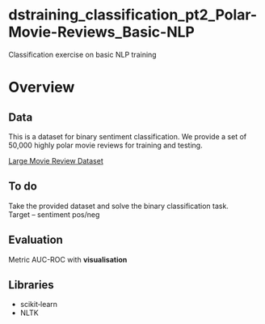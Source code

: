 # dstraining_classification_pt2_Polar-Movie-Reviews_Basic-NLP
Classification exercise on basic NLP training



# Overview

## Data
This is a dataset for binary sentiment classification. We provide a set of 50,000 highly polar movie reviews for training and testing. 

 [Large Movie Review Dataset](https://epam-my.sharepoint.com/:x:/r/personal/yvonne_gan_epam_com/Documents/%5BEPAM%5D%20Data%20Science/03_%5BOfficial%5D%20Introduction%20into%20Data%20Science%20Mentoring%20Programme/01_Learning%20Module/06_Classification%20(part%202)/02_Homework/LargeMovieReviewDataset.csv?d=w326776ae3b894cc6a998c16425d05103&csf=1&web=1&e=wPt7rD)


## To do
Take the provided dataset and solve the binary classification task.<br>
Target – sentiment pos/neg 


## Evaluation 
Metric AUC-ROC with **visualisation**


## Libraries
- scikit‑learn
- NLTK




